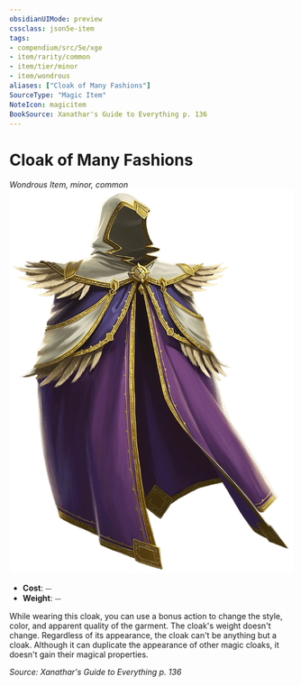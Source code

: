 ```yaml
---
obsidianUIMode: preview
cssclass: json5e-item
tags:
- compendium/src/5e/xge
- item/rarity/common
- item/tier/minor
- item/wondrous
aliases: ["Cloak of Many Fashions"]
SourceType: "Magic Item"
NoteIcon: magicitem
BookSource: Xanathar's Guide to Everything p. 136
---
```

# Cloak of Many Fashions
*Wondrous Item, minor, common*  
![](https://raw.githubusercontent.com/5etools-mirror-2/5etools-img/main/items/XGE/Cloak%20of%20Many%20Fashions.webp#right)  

- **Cost**: ⏤
- **Weight**: ⏤

While wearing this cloak, you can use a bonus action to change the style, color, and apparent quality of the garment. The cloak's weight doesn't change. Regardless of its appearance, the cloak can't be anything but a cloak. Although it can duplicate the appearance of other magic cloaks, it doesn't gain their magical properties.

*Source: Xanathar's Guide to Everything p. 136*